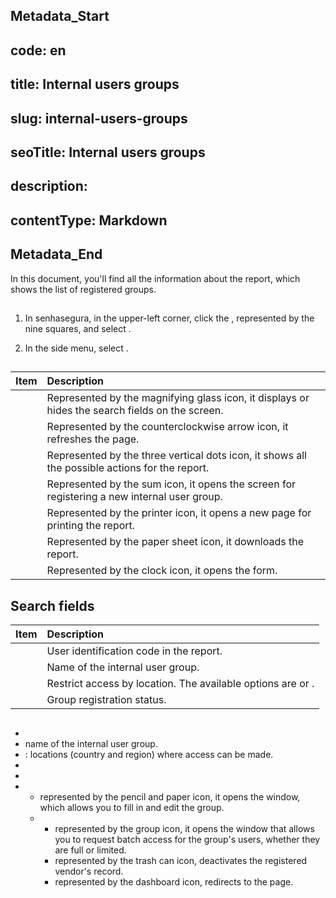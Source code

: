 ## Metadata_Start 
## code: en
## title: Internal users groups 
## slug: internal-users-groups 
## seoTitle: Internal users groups 
## description:  
## contentType: Markdown 
## Metadata_End
In this document, you'll find all the information about the  report, which shows the list of registered groups.

## 

1. In senhasegura, in the upper-left corner, click the , represented by the nine squares, and select .

2. In the side menu, select .

## 

| Item                | Description                                                                                                                                                                                                  |
| :------------------ | :----------------------------------------------------------------------------------------------------------------------------------------------------------------------------------------------------------- |
|     | Represented by the magnifying glass icon, it displays or hides the search fields on the screen.                                                                                                              |
|           | Represented by the counterclockwise arrow icon, it refreshes the page.                                                                                                                                       |
|     | Represented by the three vertical dots icon, it shows all the possible actions for the report.                                                                                                               |
|            | Represented by the sum icon, it opens the screen for registering a new internal user group.                                                                                                                  |
|     | Represented by the printer icon, it opens a new page for printing the report.                                                                                                                                |
|       | Represented by the paper sheet icon, it downloads the report.                                                                                                                                                |
|  | Represented by the clock icon, it opens the  form. |

## Search fields

| Item | Description |
| :---- | :---- |
|  | User identification code in the report. |
|  | Name of the internal user group. |
|  | Restrict access by location. The available options are  or . |
|  | Group registration status. |

## 

*   
*  name of the internal user group.  
* : locations (country and region) where access can be made.  
*   
*   
*   
  *  represented by the pencil and paper icon, it opens the  window, which allows you to fill in and edit the group.  
  *   
    *  represented by the group icon, it opens the window that allows you to request batch access for the group's users, whether they are full or limited.  
    *  represented by the trash can icon, deactivates the registered vendor's record.
    *  represented by the dashboard icon, redirects to the  page.